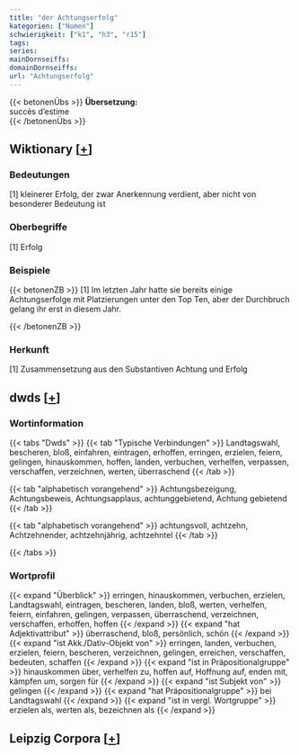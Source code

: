 ```yaml
---
title: "der Achtungserfolg"
kategorien: ["Nomen"]
schwierigkeit: ["k1", "h3", "r15"]
tags:
series:
mainDornseiffs:
domainDornseiffs:
url: "Achtungserfolg"
---
```


{{< betonenÜbs >}}
**Übersetzung:**  
succès d’estime  
{{< /betonenÜbs >}}

## Wiktionary [[+](https://de.wiktionary.org/wiki/Achtungserfolg)]

### Bedeutungen
[1] kleinerer Erfolg, der zwar Anerkennung verdient, aber nicht von besonderer Bedeutung ist  

### Oberbegriffe
[1] Erfolg  

### Beispiele
{{< betonenZB >}}
[1] Im letzten Jahr hatte sie bereits einige Achtungserfolge mit Platzierungen unter den Top Ten, aber der Durchbruch gelang ihr erst in diesem Jahr.  

{{< /betonenZB >}}
### Herkunft
[1] Zusammensetzung aus den Substantiven Achtung und Erfolg  



## dwds [[+](https://www.dwds.de/wb/Achtungserfolg)]

### Wortinformation
{{< tabs "Dwds" >}}
{{< tab "Typische Verbindungen" >}}
Landtagswahl, bescheren, bloß, einfahren, eintragen, erhoffen, erringen, erzielen, feiern, gelingen, hinauskommen, hoffen, landen, verbuchen, verhelfen, verpassen, verschaffen, verzeichnen, werten, überraschend
{{< /tab >}}

{{< tab "alphabetisch vorangehend" >}}
Achtungsbezeigung, Achtungsbeweis, Achtungsapplaus, achtunggebietend, Achtung gebietend
{{< /tab >}}

{{< tab "alphabetisch vorangehend" >}}
achtungsvoll, achtzehn, Achtzehnender, achtzehnjährig, achtzehntel
{{< /tab >}}

{{< /tabs >}}

### Wortprofil
{{< expand "Überblick" >}} erringen, hinauskommen, verbuchen, erzielen, Landtagswahl, eintragen, bescheren, landen, bloß, werten, verhelfen, feiern, einfahren, gelingen, verpassen, überraschend, verzeichnen, verschaffen, erhoffen, hoffen {{< /expand >}}
{{< expand "hat Adjektivattribut" >}} überraschend, bloß, persönlich, schön {{< /expand >}}
{{< expand "ist Akk./Dativ-Objekt von" >}} erringen, landen, verbuchen, erzielen, feiern, bescheren, verzeichnen, gelingen, erreichen, verschaffen, bedeuten, schaffen {{< /expand >}}
{{< expand "ist in Präpositionalgruppe" >}} hinauskommen über, verhelfen zu, hoffen auf, Hoffnung auf, enden mit, kämpfen um, sorgen für {{< /expand >}}
{{< expand "ist Subjekt von" >}} gelingen {{< /expand >}}
{{< expand "hat Präpositionalgruppe" >}} bei Landtagswahl {{< /expand >}}
{{< expand "ist in vergl. Wortgruppe" >}} erzielen als, werten als, bezeichnen als {{< /expand >}}

## Leipzig Corpora [[+](https://corpora.uni-leipzig.de/en/res?word=Achtungserfolg&corpusId=deu_newscrawl-public_2018)]

